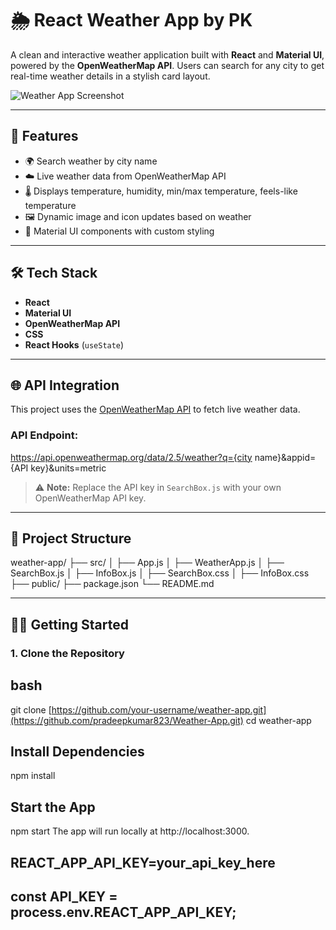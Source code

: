 # 🌦️ React Weather App by PK

A clean and interactive weather application built with **React** and **Material UI**, powered by the **OpenWeatherMap API**. Users can search for any city to get real-time weather details in a stylish card layout.

![Weather App Screenshot](https://media.istockphoto.com/id/1332108668/photo/heatwave-with-warm-thermometer-and-fire-global-warming-and-extreme-climate-environment.jpg?s=1024x1024&w=is&k=20&c=QhEOtUgcu5E94FWjghUGyMZMUSF3DckCOvL7OqfgAVE=)

---

## 🚀 Features

- 🌍 Search weather by city name
- ☁️ Live weather data from OpenWeatherMap API
- 🌡️ Displays temperature, humidity, min/max temperature, feels-like temperature
- 🖼️ Dynamic image and icon updates based on weather
- 🎨 Material UI components with custom styling

---

## 🛠️ Tech Stack

- **React**
- **Material UI**
- **OpenWeatherMap API**
- **CSS**
- **React Hooks** (`useState`)

---

## 🌐 API Integration

This project uses the [OpenWeatherMap API](https://openweathermap.org/current) to fetch live weather data.

### API Endpoint:
https://api.openweathermap.org/data/2.5/weather?q={city name}&appid={API key}&units=metric

> ⚠️ **Note:** Replace the API key in `SearchBox.js` with your own OpenWeatherMap API key.

---

## 📁 Project Structure

weather-app/ ├── src/ │ ├── App.js │ ├── WeatherApp.js │ ├── SearchBox.js │ ├── InfoBox.js │ ├── SearchBox.css │ ├── InfoBox.css ├── public/ ├── package.json └── README.md



---

## 🧑‍💻 Getting Started

### 1. Clone the Repository

## bash
git clone [https://github.com/your-username/weather-app.git](https://github.com/pradeepkumar823/Weather-App.git)
cd weather-app

## Install Dependencies
npm install

## Start the App
npm start
The app will run locally at http://localhost:3000.

## REACT_APP_API_KEY=your_api_key_here

## const API_KEY = process.env.REACT_APP_API_KEY;













